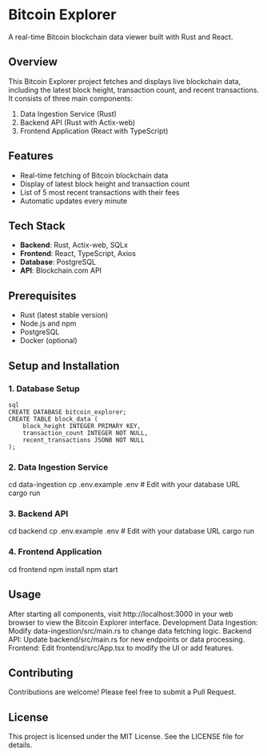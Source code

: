 # Bitcoin Explorer

A real-time Bitcoin blockchain data viewer built with Rust and React.

## Overview

This Bitcoin Explorer project fetches and displays live blockchain data, including the latest block height, transaction count, and recent transactions. It consists of three main components:

1. Data Ingestion Service (Rust)
2. Backend API (Rust with Actix-web)
3. Frontend Application (React with TypeScript)

## Features

- Real-time fetching of Bitcoin blockchain data
- Display of latest block height and transaction count
- List of 5 most recent transactions with their fees
- Automatic updates every minute

## Tech Stack

- **Backend**: Rust, Actix-web, SQLx
- **Frontend**: React, TypeScript, Axios
- **Database**: PostgreSQL
- **API**: Blockchain.com API

## Prerequisites

- Rust (latest stable version)
- Node.js and npm
- PostgreSQL
- Docker (optional)

## Setup and Installation

### 1. Database Setup

```
sql
CREATE DATABASE bitcoin_explorer;
CREATE TABLE block_data (
    block_height INTEGER PRIMARY KEY,
    transaction_count INTEGER NOT NULL,
    recent_transactions JSONB NOT NULL
);
```

### 2. Data Ingestion Service

cd data-ingestion
cp .env.example .env  # Edit with your database URL
cargo run

### 3. Backend API

cd backend
cp .env.example .env  # Edit with your database URL
cargo run

### 4. Frontend Application

cd frontend
npm install
npm start

## Usage
After starting all components, visit http://localhost:3000 in your web browser to view the Bitcoin Explorer interface.
Development
Data Ingestion: Modify data-ingestion/src/main.rs to change data fetching logic.
Backend API: Update backend/src/main.rs for new endpoints or data processing.
Frontend: Edit frontend/src/App.tsx to modify the UI or add features.

## Contributing
Contributions are welcome! Please feel free to submit a Pull Request.

## License
This project is licensed under the MIT License. See the LICENSE file for details.
